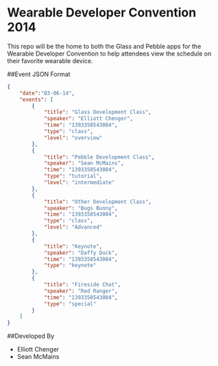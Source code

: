 Wearable Developer Convention 2014
==================================

This repo will be the home to both the Glass and Pebble apps for the Wearable Developer Convention to help attendees view the schedule on their favorite wearable device. 

##Event JSON Format
```json
{
    "date":"03-06-14",
    "events": [
        {
            "title": "Glass Development Class",
            "speaker": "Elliott Chenger",
            "time": "1393358543084",
            "type": "class",
            "level": "overview"
        },
        {
            "title": "Pebble Development Class",
            "speaker": "Sean McMains",
            "time": "1393358543084",
            "type": "tutorial",
            "level": "intermediate"
        },
        {
            "title": "Other Development Class",
            "speaker": "Bugs Bunny",
            "time": "1393358543084",
            "type": "class",
            "level": "Advanced"
        },
        {
            "title": "Keynote",
            "speaker": "Daffy Duck",
            "time": "1393358543084",
            "type": "keynote"
        },
        {
            "title": "Fireside Chat",
            "speaker": "Red Ranger",
            "time": "1393358543084",
            "type": "special"
        }
    ]
}
```

##Developed By
- Elliott Chenger
- Sean McMains
